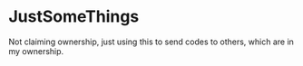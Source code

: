 # JustSomeThings
Not claiming ownership, just using this to send codes to others, which are in my ownership.
